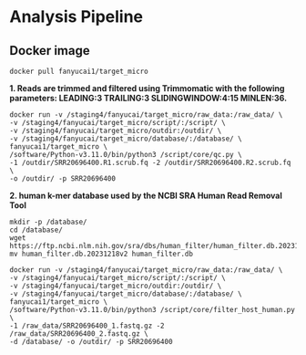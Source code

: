 # Analysis Pipeline
## Docker image
```{.cs}
docker pull fanyucai1/target_micro
```

**1. Reads are trimmed and filtered using Trimmomatic with the following parameters: LEADING:3 TRAILING:3 SLIDINGWINDOW:4:15 MINLEN:36.**
```{.cs}
docker run -v /staging4/fanyucai/target_micro/raw_data:/raw_data/ \
-v /staging4/fanyucai/target_micro/script/:/script/ \
-v /staging4/fanyucai/target_micro/outdir:/outdir/ \
-v /staging4/fanyucai/target_micro/database/:/database/ \
fanyucai1/target_micro \
/software/Python-v3.11.0/bin/python3 /script/core/qc.py \
-1 /outdir/SRR20696400.R1.scrub.fq -2 /outdir/SRR20696400.R2.scrub.fq \
-o /outdir/ -p SRR20696400
```

**2. human k-mer database used by the NCBI SRA Human Read Removal Tool**
```{.cs}
mkdir -p /database/
cd /database/
wget https://ftp.ncbi.nlm.nih.gov/sra/dbs/human_filter/human_filter.db.20231218v2
mv human_filter.db.20231218v2 human_filter.db

docker run -v /staging4/fanyucai/target_micro/raw_data:/raw_data/ \
-v /staging4/fanyucai/target_micro/script/:/script/ \
-v /staging4/fanyucai/target_micro/outdir:/outdir/ \
-v /staging4/fanyucai/target_micro/database/:/database/ \
fanyucai1/target_micro \
/software/Python-v3.11.0/bin/python3 /script/core/filter_host_human.py \
-1 /raw_data/SRR20696400_1.fastq.gz -2 /raw_data/SRR20696400_2.fastq.gz \
-d /database/ -o /outdir/ -p SRR20696400
```